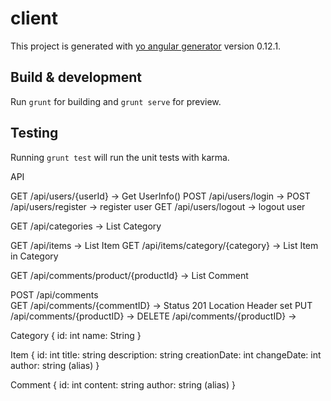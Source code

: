 # client

This project is generated with [yo angular generator](https://github.com/yeoman/generator-angular)
version 0.12.1.

## Build & development

Run `grunt` for building and `grunt serve` for preview.

## Testing

Running `grunt test` will run the unit tests with karma.


API

GET /api/users/{userId}             -> Get UserInfo()
POST /api/users/login               -> 
POST /api/users/register 	        -> register user
GET /api/users/logout				-> logout user

GET /api/categories                 -> List Category

GET /api/items                      -> List Item 
GET /api/items/category/{category}          -> List Item in Category

GET /api/comments/product/{productId}   -> List Comment

POST    /api/comments             
GET     /api/comments/{commentID} -> Status 201 Location Header set
PUT     /api/comments/{productID} -> 
DELETE  /api/comments/{productID} -> 

Category {
    id: int
    name: String
}

Item {
    id: int
    title: string
    description: string
    creationDate: int
    changeDate: int
    author: string (alias)
}

Comment {
    id: int
    content: string
    author: string (alias)
}